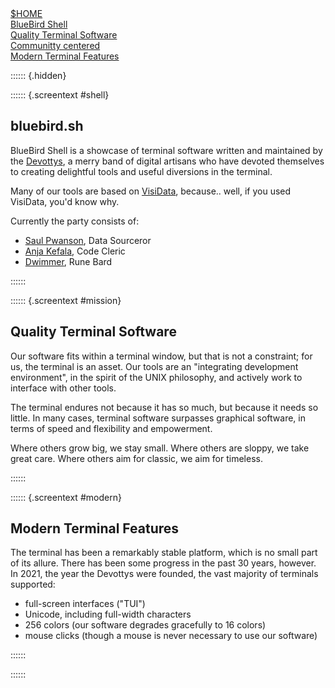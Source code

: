 <div id="projects">

<a href="/">
<div id="m1" class="project" onmouseover="document.getElementById('screen').innerHTML='';">
<div class="label">
$HOME
</div>
</div>
</a>

<a href="#">
<div id="m1" class="project" onmouseover="document.getElementById('screen').innerHTML=document.getElementById('shell').outerHTML;">
<div class="label">
BlueBird Shell
</div>
</div>
</a>

<a href="#">
<div id="m2" class="project" onmouseover="document.getElementById('screen').innerHTML=document.getElementById('mission').outerHTML;">
<div class="label">
Quality Terminal Software
</div>
</div>
</a>

<a href="#">
<div id="m5" class="project" onmouseover="document.getElementById('screen').innerHTML=document.getElementById('community').outerHTML;">
<div class="label">
Communitty centered
</div>
</div>
</a>

<a href="#">
<div id="m3" class="project" onmouseover="getElementById('screen').innerHTML=document.getElementById('modern').outerHTML;">
<div class="label">
Modern Terminal Features
</div>
</div>
</a>

</div>

:::::: {.hidden}

:::::: {.screentext #shell}

## bluebird.sh

BlueBird Shell is a showcase of terminal software written and maintained by the [Devottys](https://github.com/devottys), a merry band of digital artisans who have devoted themselves to creating delightful tools and useful diversions in the terminal.

Many of our tools are based on [VisiData](https://visidata.org), because.. well, if you used VisiData, you'd know why.

Currently the party consists of:

- [Saul Pwanson](https://saul.pw), Data Sourceror
- [Anja Kefala](https://anja.kefala.info), Code Cleric
- [Dwimmer](https://www.instagram.com/dwimmer.tm/), Rune Bard

::::::

:::::: {.screentext #mission}

## Quality Terminal Software

Our software fits within a terminal window, but that is not a constraint; for us, the terminal is an asset.
Our tools are an "integrating development environment", in the spirit of the UNIX philosophy, and actively work to interface with other tools.

The terminal endures not because it has so much, but because it needs so little.  In many cases, terminal software surpasses graphical software, in terms of speed and flexibility and empowerment.

Where others grow big, we stay small.
Where others are sloppy, we take great care.
Where others aim for classic, we aim for timeless.

::::::

:::::: {.screentext #modern}

## Modern Terminal Features

The terminal has been a remarkably stable platform, which is no small part of its allure.  There has been some progress in the past 30 years, however.  In 2021, the year the Devottys were founded, the vast majority of terminals supported:

- full-screen interfaces ("TUI")
- Unicode, including full-width characters
- 256 colors (our software degrades gracefully to 16 colors)
- mouse clicks (though a mouse is never necessary to use our software)

::::::

::::::
